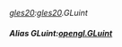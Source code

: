 _[gles20](../../modules/gles20/gles20-module.md):[gles20](../../modules/gles20/gles20-module.md).GLuint_
##### Alias GLuint:[opengl.GLuint](../../modules/opengl/opengl-gluint.md)
